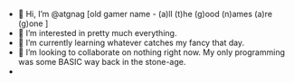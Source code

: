 - 👋 Hi, I’m @atgnag [old gamer name - (a)ll (t)he (g)ood (n)ames (a)re (g)one ] 
- 👀 I’m interested in pretty much everything.
- 🌱 I’m currently learning whatever catches my fancy that day.
- 💞️ I’m looking to collaborate on nothing right now. My only programming was some BASIC way back in the stone-age.
- 
<!---
atgnag/atgnag is a ✨ special ✨ repository because its `README.md` (this file) appears on your GitHub profile.
You can click the Preview link to take a look at your changes.
--->
